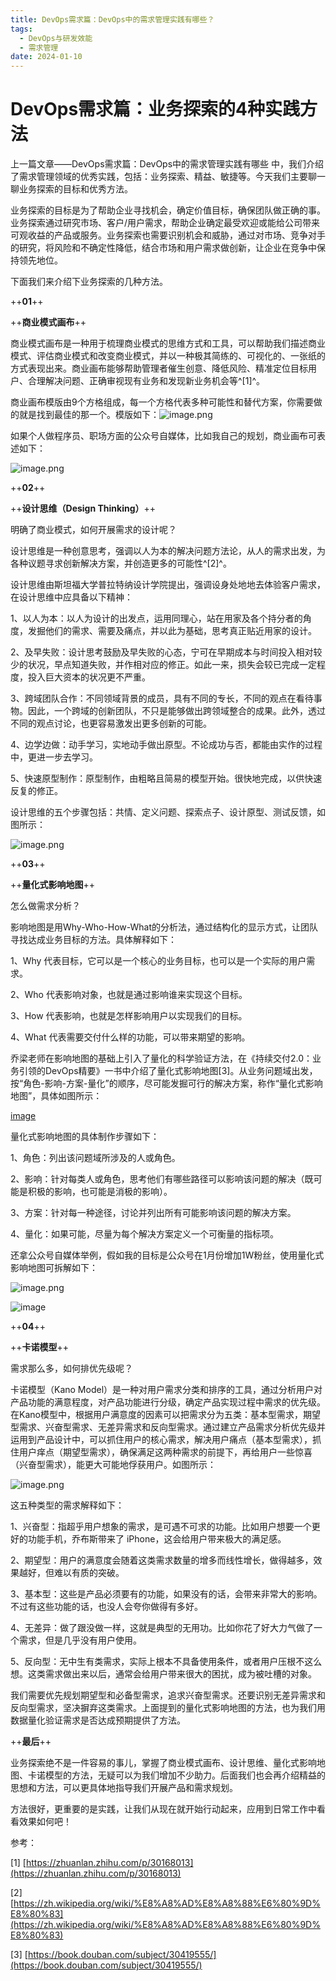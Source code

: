 ```yaml
---
title: DevOps需求篇：DevOps中的需求管理实践有哪些？
tags: 
  - DevOps与研发效能
  - 需求管理
date: 2024-01-10
---
```


# DevOps需求篇：业务探索的4种实践方法

上一篇文章——DevOps需求篇：DevOps中的需求管理实践有哪些 中，我们介绍了需求管理领域的优秀实践，包括：业务探索、精益、敏捷等。今天我们主要聊一聊业务探索的目标和优秀方法。

业务探索的目标是为了帮助企业寻找机会，确定价值目标，确保团队做正确的事。业务探索通过研究市场、客户/用户需求，帮助企业确定最受欢迎或能给公司带来可观收益的产品或服务。业务探索也需要识别机会和威胁，通过对市场、竞争对手的研究，将风险和不确定性降低，结合市场和用户需求做创新，让企业在竞争中保持领先地位。

下面我们来介绍下业务探索的几种方法。

++**01**++

++**商业模式画布**++

商业模式画布是一种用于梳理商业模式的思维方式和工具，可以帮助我们描述商业模式、评估商业模式和改变商业模式，并以一种极其简练的、可视化的、一张纸的方式表现出来。商业画布能够帮助管理者催生创意、降低风险、精准定位目标用户、合理解决问题、正确审视现有业务和发现新业务机会等^\[1\]^。

商业画布模版由9个方格组成，每一个方格代表多种可能性和替代方案，你需要做的就是找到最佳的那一个。模版如下：![image.png](https://alidocs.oss-cn-zhangjiakou.aliyuncs.com/res/3BMqYaAJrNG8qwZL/img/4fbf0d3a-ddbe-46ff-aa0e-053c2c9917c8.png)

如果个人做程序员、职场方面的公众号自媒体，比如我自己的规划，商业画布可表述如下：

![image.png](https://alidocs.oss-cn-zhangjiakou.aliyuncs.com/res/3BMqYaAJrNG8qwZL/img/00d74482-8c4a-4304-b484-3e8f5f2dd2d0.png)

++**02**++

++**设计思维（Design Thinking）**++

明确了商业模式，如何开展需求的设计呢？

设计思维是一种创意思考，强调以人为本的解决问题方法论，从人的需求出发，为各种议题寻求创新解决方案，并创造更多的可能性^\[2\]^。

设计思维由斯坦福大学普拉特纳设计学院提出，强调设身处地地去体验客户需求，在设计思维中应具备以下精神：

1、以人为本：以人为设计的出发点，运用同理心，站在用家及各个持分者的角度，发掘他们的需求、需要及痛点，并以此为基础，思考真正贴近用家的设计。

2、及早失败：设计思考鼓励及早失败的心态，宁可在早期成本与时间投入相对较少的状况，早点知道失败，并作相对应的修正。如此一来，损失会较已完成一定程度，投入巨大资本的状况更不严重。

3、跨域团队合作：不同领域背景的成员，具有不同的专长，不同的观点在看待事物。因此，一个跨域的创新团队，不只是能够做出跨领域整合的成果。此外，透过不同的观点讨论，也更容易激发出更多创新的可能。

4、边学边做：动手学习，实地动手做出原型。不论成功与否，都能由实作的过程中，更进一步去学习。

5、快速原型制作：原型制作，由粗略且简易的模型开始。很快地完成，以供快速反复的修正。

设计思维的五个步骤包括：共情、定义问题、探索点子、设计原型、测试反馈，如图所示：

![image.png](https://alidocs.oss-cn-zhangjiakou.aliyuncs.com/res/3BMqYaAJrNG8qwZL/img/e40ce41b-c924-4d1e-9b33-a12cdf69bddf.png)

++**03**++

++**量化式影响地图**++

怎么做需求分析？

影响地图是用Why-Who-How-What的分析法，通过结构化的显示方式，让团队寻找达成业务目标的方法。具体解释如下：

1、Why 代表目标，它可以是一个核心的业务目标，也可以是一个实际的用户需求。

2、Who 代表影响对象，也就是通过影响谁来实现这个目标。

3、How 代表影响，也就是怎样影响用户以实现我们的目标。

4、What 代表需要交付什么样的功能，可以带来期望的影响。

乔梁老师在影响地图的基础上引入了量化的科学验证方法，在《持续交付2.0：业务引领的DevOps精要》一书中介绍了量化式影响地图\[3\]。从业务问题域出发，按“角色-影响-方案-量化”的顺序，尽可能发掘可行的解决方案，称作“量化式影响地图”，具体如图所示：

[image](https://alidocs.dingtalk.com/i/nodes/1zknDm0WRaz9oRe3Ced9RLy28BQEx5rG?doc_type=wiki_doc&iframeQuery=anchorId%3DX02lrf2fwuqfd92ittbnnh)

量化式影响地图的具体制作步骤如下：

1、角色：列出该问题域所涉及的人或角色。

2、影响：针对每类人或角色，思考他们有哪些路径可以影响该问题的解决（既可能是积极的影响，也可能是消极的影响）。

3、方案：针对每一种途径，讨论并列出所有可能影响该问题的解决方案。

4、量化：如果可能，尽量为每个解决方案定义一个可衡量的指标项。

还拿公众号自媒体举例，假如我的目标是公众号在1月份增加1W粉丝，使用量化式影响地图可拆解如下：

![image.png](https://alidocs.oss-cn-zhangjiakou.aliyuncs.com/res/3BMqYaAJrNG8qwZL/img/248054d5-0b0a-41ac-b458-8646ec1f527f.png)

![image](https://alidocs.oss-cn-zhangjiakou.aliyuncs.com/a/bPX78w30uN5Jx3KQ/f945d6b181ee461a8a5e342ab0ec56e41336.png)

++**04**++

++**卡诺模型**++

需求那么多，如何排优先级呢？

卡诺模型（Kano Model）是一种对用户需求分类和排序的工具，通过分析用户对产品功能的满意程度，对产品功能进行分级，确定产品实现过程中需求的优先级。在Kano模型中，根据用户满意度的因素可以把需求分为五类：基本型需求，期望型需求、兴奋型需求、无差异需求和反向型需求。通过建立产品需求分析优先级并运用到产品设计中，可以抓住用户的核心需求，解决用户痛点（基本型需求），抓住用户痒点（期望型需求），确保满足这两种需求的前提下，再给用户一些惊喜（兴奋型需求），能更大可能地俘获用户。如图所示：

![image.png](https://alidocs.oss-cn-zhangjiakou.aliyuncs.com/res/3BMqYaAJrNG8qwZL/img/281da5f8-2b32-4b91-a5da-a2cd1a3b1c48.png)

这五种类型的需求解释如下：

1、兴奋型：指超乎用户想象的需求，是可遇不可求的功能。比如用户想要一个更好的功能手机，乔布斯带来了 iPhone，这会给用户带来极大的满足感。

2、期望型：用户的满意度会随着这类需求数量的增多而线性增长，做得越多，效果越好，但难以有质的突破。

3、基本型：这些是产品必须要有的功能，如果没有的话，会带来非常大的影响。不过有这些功能的话，也没人会夸你做得有多好。

4、无差异：做了跟没做一样，这就是典型的无用功。比如你花了好大力气做了一个需求，但是几乎没有用户使用。

5、反向型：无中生有类需求，实际上根本不具备使用条件，或者用户压根不这么想。这类需求做出来以后，通常会给用户带来很大的困扰，成为被吐槽的对象。

我们需要优先规划期望型和必备型需求，追求兴奋型需求。还要识别无差异需求和反向型需求，坚决摒弃这类需求。上面提到的量化式影响地图的方法，也为我们用数据量化验证需求是否达成预期提供了方法。

++**最后**++

业务探索绝不是一件容易的事儿，掌握了商业模式画布、设计思维、量化式影响地图、卡诺模型的方法，无疑可以为我们增加不少助力。后面我们也会再介绍精益的思想和方法，可以更具体地指导我们开展产品和需求规划。

方法很好，更重要的是实践，让我们从现在就开始行动起来，应用到日常工作中看看效果如何吧！

参考：

\[1\] [https://zhuanlan.zhihu.com/p/30168013](https://zhuanlan.zhihu.com/p/30168013)

\[2\] [https://zh.wikipedia.org/wiki/%E8%A8%AD%E8%A8%88%E6%80%9D%E8%80%83](https://zh.wikipedia.org/wiki/%E8%A8%AD%E8%A8%88%E6%80%9D%E8%80%83)

\[3\] [https://book.douban.com/subject/30419555/](https://book.douban.com/subject/30419555/)